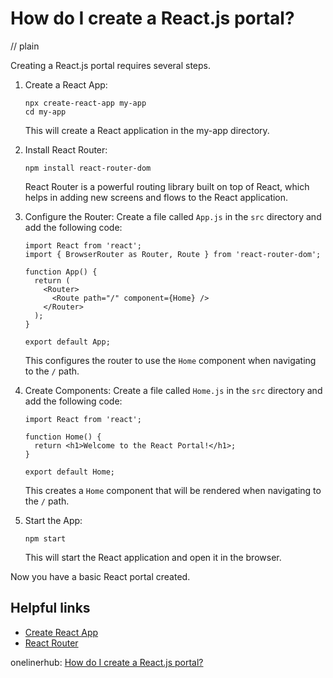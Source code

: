 # How do I create a React.js portal?
// plain

Creating a React.js portal requires several steps.

1. Create a React App:
   ```
   npx create-react-app my-app
   cd my-app
   ```
   This will create a React application in the my-app directory.

2. Install React Router:
   ```
   npm install react-router-dom
   ```
   React Router is a powerful routing library built on top of React, which helps in adding new screens and flows to the React application.

3. Configure the Router:
   Create a file called `App.js` in the `src` directory and add the following code:
   ```
   import React from 'react';
   import { BrowserRouter as Router, Route } from 'react-router-dom';

   function App() {
     return (
       <Router>
         <Route path="/" component={Home} />
       </Router>
     );
   }

   export default App;
   ```
   This configures the router to use the `Home` component when navigating to the `/` path.

4. Create Components:
   Create a file called `Home.js` in the `src` directory and add the following code:
   ```
   import React from 'react';

   function Home() {
     return <h1>Welcome to the React Portal!</h1>;
   }

   export default Home;
   ```
   This creates a `Home` component that will be rendered when navigating to the `/` path.

5. Start the App:
   ```
   npm start
   ```
   This will start the React application and open it in the browser.

Now you have a basic React portal created.

## Helpful links
- [Create React App](https://create-react-app.dev/)
- [React Router](https://reactrouter.com/)

onelinerhub: [How do I create a React.js portal?](https://onelinerhub.com/reactjs/how-do-i-create-a-react-js-portal)